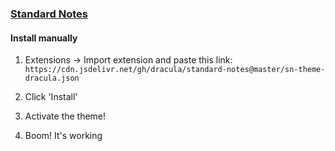 ### [Standard Notes](https://standardnotes.org/)

#### Install manually

1. Extensions → Import extension and paste this link: ` https://cdn.jsdelivr.net/gh/dracula/standard-notes@master/sn-theme-dracula.json `

2. Click 'Install'

3. Activate the theme!

4. Boom! It's working
